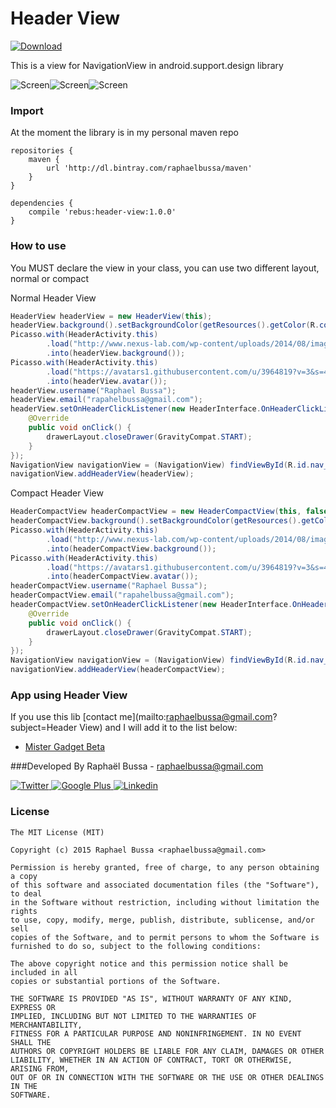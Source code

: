 # Header View
[ ![Download](https://api.bintray.com/packages/raphaelbussa/maven/header-view/images/download.svg) ](https://bintray.com/raphaelbussa/maven/header-view/_latestVersion)

This is a view for NavigationView in android.support.design library

![Screen](https://raw.githubusercontent.com/rebus007/Header-View/master/img/screen/screen_1.png)![Screen](https://raw.githubusercontent.com/rebus007/Header-View/master/img/screen/screen_2.png)![Screen](https://raw.githubusercontent.com/rebus007/Header-View/master/img/screen/screen_3.png)

### Import
At the moment the library is in my personal maven repo
```Gradle
repositories {
    maven {
        url 'http://dl.bintray.com/raphaelbussa/maven'
    }
}
```
```Gradle
dependencies {
    compile 'rebus:header-view:1.0.0'
}
```
### How to use
You MUST declare the view in your class, you can use two different layout, normal or compact

Normal Header View
```java
HeaderView headerView = new HeaderView(this);
headerView.background().setBackgroundColor(getResources().getColor(R.color.primary_dark));
Picasso.with(HeaderActivity.this)
        .load("http://www.nexus-lab.com/wp-content/uploads/2014/08/image_new-material.jpeg")
        .into(headerView.background());
Picasso.with(HeaderActivity.this)
        .load("https://avatars1.githubusercontent.com/u/3964819?v=3&s=460")
        .into(headerView.avatar());
headerView.username("Raphael Bussa");
headerView.email("rapahelbussa@gmail.com");
headerView.setOnHeaderClickListener(new HeaderInterface.OnHeaderClickListener() {
    @Override
    public void onClick() {
        drawerLayout.closeDrawer(GravityCompat.START);
    }
});
NavigationView navigationView = (NavigationView) findViewById(R.id.nav_view);
navigationView.addHeaderView(headerView);
```

Compact Header View
```java
HeaderCompactView headerCompactView = new HeaderCompactView(this, false); //true if you want to use this view below toolbar
headerCompactView.background().setBackgroundColor(getResources().getColor(R.color.primary_dark));
Picasso.with(HeaderActivity.this)
        .load("http://www.nexus-lab.com/wp-content/uploads/2014/08/image_new-material.jpeg")
        .into(headerCompactView.background());
Picasso.with(HeaderActivity.this)
        .load("https://avatars1.githubusercontent.com/u/3964819?v=3&s=460")
        .into(headerCompactView.avatar());
headerCompactView.username("Raphael Bussa");
headerCompactView.email("rapahelbussa@gmail.com");
headerCompactView.setOnHeaderClickListener(new HeaderInterface.OnHeaderClickListener() {
    @Override
    public void onClick() {
        drawerLayout.closeDrawer(GravityCompat.START);
    }
});
NavigationView navigationView = (NavigationView) findViewById(R.id.nav_view);
navigationView.addHeaderView(headerCompactView);
```

### App using Header View
If you use this lib [contact me](mailto:raphaelbussa@gmail.com?subject=Header View) and I will add it to the list below:
- [Mister Gadget Beta](https://play.google.com/store/apps/details?id=rebus.mister.gadget)

###Developed By
Raphaël Bussa - [raphaelbussa@gmail.com](mailto:raphaelbussa@gmail.com)

[ ![Twitter](https://raw.githubusercontent.com/rebus007/Header-View/master/img/social/twitter-icon.png) ](https://twitter.com/rebus_007)[ ![Google Plus](https://raw.githubusercontent.com/rebus007/Header-View/master/img/social/google-plus-icon.png) ](https://plus.google.com/+RaphaelBussa/posts)[ ![Linkedin](https://raw.githubusercontent.com/rebus007/Header-View/master/img/social/linkedin-icon.png) ](https://www.linkedin.com/in/rebus007)

### License
```
The MIT License (MIT)

Copyright (c) 2015 Raphael Bussa <raphaelbussa@gmail.com>

Permission is hereby granted, free of charge, to any person obtaining a copy
of this software and associated documentation files (the "Software"), to deal
in the Software without restriction, including without limitation the rights
to use, copy, modify, merge, publish, distribute, sublicense, and/or sell
copies of the Software, and to permit persons to whom the Software is
furnished to do so, subject to the following conditions:

The above copyright notice and this permission notice shall be included in all
copies or substantial portions of the Software.

THE SOFTWARE IS PROVIDED "AS IS", WITHOUT WARRANTY OF ANY KIND, EXPRESS OR
IMPLIED, INCLUDING BUT NOT LIMITED TO THE WARRANTIES OF MERCHANTABILITY,
FITNESS FOR A PARTICULAR PURPOSE AND NONINFRINGEMENT. IN NO EVENT SHALL THE
AUTHORS OR COPYRIGHT HOLDERS BE LIABLE FOR ANY CLAIM, DAMAGES OR OTHER
LIABILITY, WHETHER IN AN ACTION OF CONTRACT, TORT OR OTHERWISE, ARISING FROM,
OUT OF OR IN CONNECTION WITH THE SOFTWARE OR THE USE OR OTHER DEALINGS IN THE
SOFTWARE.
```
